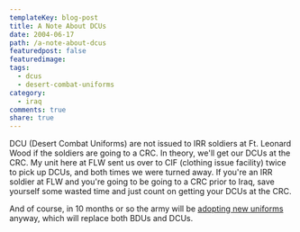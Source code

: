```yaml
---
templateKey: blog-post
title: A Note About DCUs
date: 2004-06-17
path: /a-note-about-dcus
featuredpost: false
featuredimage:
tags:
  - dcus
  - desert-combat-uniforms
category:
  - iraq
comments: true
share: true
---
```


DCU (Desert Combat Uniforms) are not issued to IRR soldiers at Ft. Leonard Wood if the soldiers are going to a CRC. In theory, we'll get our DCUs at the CRC. My unit here at FLW sent us over to CIF (clothing issue facility) twice to pick up DCUs, and both times we were turned away. If you're an IRR soldier at FLW and you're going to be going to a CRC prior to Iraq, save yourself some wasted time and just count on getting your DCUs at the CRC.

And of course, in 10 months or so the army will be [adopting new uniforms](http://www.cnn.com/2004/US/06/14/army.new.uniform.ap) anyway, which will replace both BDUs and DCUs.
